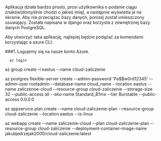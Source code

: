 Aplikacja działa bardzo prosto, prosi użytkownika o podanie ciągu znaków(domyślnie chodzi o jakieś imię), a następnie wyświetla je na ekranie. Aby nie przeciążac bazy danych, ponizej został umieszczony usuwający. Została napisana w django oraz korzysta z zewnętrznej bazy danych PostgreSQL.

Aby utworzyć taka aplikację, najlepiej będzie podążać za komendami korzystając a azure CLI.

###1. Logujemy się na nasze konto Azure.
```
  az login
```

az group create -l eastus --name cloud-zaliczenie

az postgres flexible-server create --admin-password 'Pa$$w0rd12345' --admin-user rootadmin --database-name cloud_name --location eastus --name zaliczenoe-cloud --resource-group cloud-zaliczenie --storage-size 32 --public-access all --sku-name Standard_B1ms --tier Burstable --public-access 0.0.0.0

az appservice plan create --name cloud-zaliczenie-plan --resource-group cloud-zaliczenie --location eastus --is-linux

az webapp create --name zaliczenie-cloud --plan cloud-zaliczenie-plan --resource-group cloud-zaliczenie --deployment-container-image-name jakubjedrzejak2000/cloud-zaliczenie:latest
